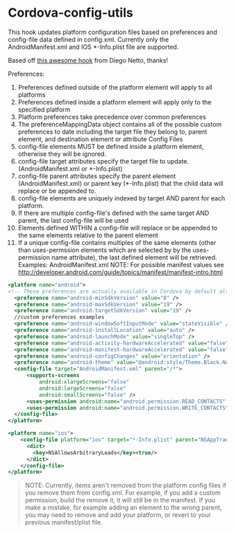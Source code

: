 # Cordova-config-utils

This hook updates platform configuration files based on preferences and config-file data defined in config.xml.
Currently only the AndroidManifest.xml and IOS *-Info.plist file are supported.

Based off [this awesome hook](https://github.com/diegonetto/generator-ionic/blob/master/templates/hooks/after_prepare/update_platform_config.js) from Diego Netto, thanks!

 Preferences:
1.  Preferences defined outside of the platform element will apply to all platforms
2.  Preferences defined inside a platform element will apply only to the specified platform
3.  Platform preferences take precedence over common preferences
4.  The preferenceMappingData object contains all of the possible custom preferences to date including the  target file they belong to, parent element, and destination element or attribute Config Files
1.  config-file elements MUST be defined inside a platform element, otherwise they will be ignored.
2.  config-file target attributes specify the target file to update. (AndroidManifest.xml or *-Info.plist)
3.  config-file parent attributes specify the parent element (AndroidManifest.xml) or parent key (*-Info.plist) that the child data will replace or be appended to.
4.  config-file elements are uniquely indexed by target AND parent for each platform.
5.  If there are multiple config-file's defined with the same target AND parent, the last config-file will be used
6.  Elements defined WITHIN a config-file will replace or be appended to the same elements relative to the parent element
7.  If a unique config-file contains multiples of the same elements (other than uses-permssion elements which are selected by by the uses-permission name attribute), the last defined element will be retrieved.
Examples:
AndroidManifest.xml
NOTE: For possible manifest values see http://developer.android.com/guide/topics/manifest/manifest-intro.html

```xml
<platform name="android">
<!-- These preferences are actually available in Cordova by default although not currently documented -->
  <preference name="android-minSdkVersion" value="8" />
  <preference name="android-maxSdkVersion" value="19" />
  <preference name="android-targetSdkVersion" value="19" />
  //custom preferences examples
  <preference name="android-windowSoftInputMode" value="stateVisible" />
  <preference name="android-installLocation" value="auto" />
  <preference name="android-launchMode" value="singleTop" />
  <preference name="android-activity-hardwareAccelerated" value="false" />
  <preference name="android-manifest-hardwareAccelerated" value="false" />
  <preference name="android-configChanges" value="orientation" />
  <preference name="android-theme" value="@android:style/Theme.Black.NoTitleBar" />
  <config-file target="AndroidManifest.xml" parent="/*">
      <supports-screens
          android:xlargeScreens="false"
          android:largeScreens="false"
          android:smallScreens="false" />
      <uses-permission android:name="android.permission.READ_CONTACTS" android:maxSdkVersion="15" />
      <uses-permission android:name="android.permission.WRITE_CONTACTS" />
  </config-file>
</platform>

<platform name="ios">
    <config-file platform="ios" target="*-Info.plist" parent="NSAppTransportSecurity">
      <dict>
        <key>NSAllowsArbitraryLoads</key><true/>
      </dict>
    </config-file>
</platform>
```

>NOTE: Currently, items aren't removed from the platform config files if you remove them from config.xml.
For example, if you add a custom permission, build the remove it, it will still be in the manifest.
If you make a mistake, for example adding an element to the wrong parent, you may need to remove and add your platform,
or revert to your previous manifest/plist file.
